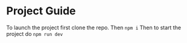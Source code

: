 # Project Guide

To launch the project first clone the repo.
Then `npm i`
Then to start the project do `npm run dev`
